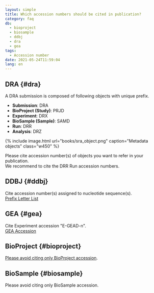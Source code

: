 ```yaml
---
layout: simple
title: Which accession numbers should be cited in publication?
category: faq
db:
  - bioproject
  - biosample
  - ddbj
  - dra
  - gea
tags: 
  - Accession number
date: 2021-05-24T11:59:04
lang: en
---
```


## DRA {#dra}

A DRA submission is composed of following objects with unique prefix. 

- **Submission**: DRA
- **BioProject (Study)**: PRJD
- **Experiment**: DRX
- **BioSample (Sample)**: SAMD
- **Run**: DRR
- **Analysis**: DRZ

{% include image.html url="books/sra_object.png" caption="Metadata objects" class="w450" %}

Please cite accession number(s) of objects you want to refer in your publication.  
We recommend to cite the DRR Run accession numbers.

## DDBJ {#ddbj}

Cite accession number(s) assigned to nucleotide sequence(s).    
[Prefix Letter List](/prefix-e.html)

## GEA {#gea}

Cite Experiment accession "E-GEAD-n".  
[GEA Accession](/gea/overview-e.html#acc)

## BioProject {#bioproject}

[Please avoid citing only BioProject accession](/faq/en/project-accession-e.html).

## BioSample {#biosample}

Please avoid citing only BioSample accession.



